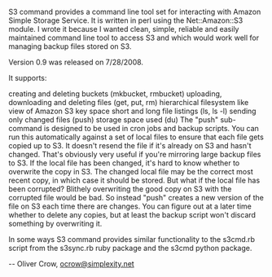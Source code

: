 S3 command provides a command line tool set for interacting with Amazon Simple Storage Service. It is written in perl using the Net::Amazon::S3 module. I wrote it because I wanted clean, simple, reliable and easily maintained command line tool to access S3 and which would work well for managing backup files stored on S3.

Version 0.9 was released on 7/28/2008.

It supports:

creating and deleting buckets (mkbucket, rmbucket)
uploading, downloading and deleting files (get, put, rm)
hierarchical filesystem like view of Amazon S3 key space
short and long file listings (ls, ls -l)
sending only changed files (push)
storage space used (du)
The "push" sub-command is designed to be used in cron jobs and backup scripts. You can run this automatically against a set of local files to ensure that each file gets copied up to S3. It doesn't resend the file if it's already on S3 and hasn't changed. That's obviously very useful if you're mirroring large backup files to S3. If the local file has been changed, it's hard to know whether to overwrite the copy in S3. The changed local file may be the correct most recent copy, in which case it should be stored. But what if the local file has been corrupted? Blithely overwriting the good copy on S3 with the corrupted file would be bad. So instead "push" creates a new version of the file on S3 each time there are changes. You can figure out at a later time whether to delete any copies, but at least the backup script won't discard something by overwriting it.

In some ways S3 command provides similar functionality to the s3cmd.rb script from the s3sync.rb ruby package and the s3cmd python package.

-- Oliver Crow, ocrow@simplexity.net
